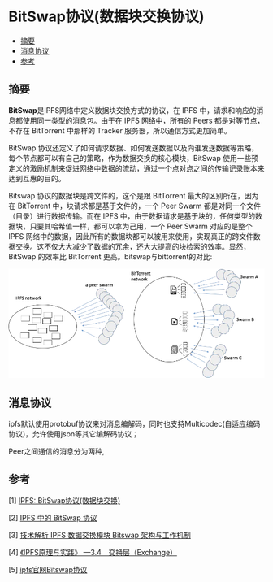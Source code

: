 # BitSwap协议(数据块交换协议)

<!-- vim-markdown-toc GFM -->

* [摘要](#摘要)
* [消息协议](#消息协议)
* [参考](#参考)

<!-- vim-markdown-toc -->



## 摘要

**BitSwap**是IPFS网络中定义数据块交换方式的协议，在 IPFS 中，请求和响应的消息都使用同一类型的消息包。由于在 IPFS 网络中，所有的 Peers 都是对等节点，不存在 BitTorrent 中那样的 Tracker 服务器，所以通信方式更加简单。

BitSwap 协议还定义了如何请求数据、如何发送数据以及向谁发送数据等策略，每个节点都可以有自己的策略，作为数据交换的核心模块，BitSwap 使用一些预定义的激励机制来促进网络中数据的流动，通过一个点对点之间的传输记录账本来达到互惠的目的。

Bitswap 协议的数据块是跨文件的，这个是跟 BitTorrent 最大的区别所在，因为在 BitTorrent 中，块请求都是基于文件的，一个 Peer Swarm 都是对同一个文件（目录）进行数据传输。而在 IPFS 中，由于数据请求是基于块的，任何类型的数据块，只要其哈希值一样，都可以拿为己用，一个 Peer Swarm 对应的是整个 IPFS 网络中的数据，因此所有的数据块都可以被用来使用，实现真正的跨文件数据交换。这不仅大大减少了数据的冗余，还大大提高的块检索的效率。显然，BitSwap 的效率比 BitTorrent 更高。bitswap与bittorrent的对比:

![bitswap1](res/bitswap1.png)



## 消息协议

ipfs默认使用protobuf协议来对消息编解码，同时也支持Multicodec(自适应编码协议)，允许使用json等其它编解码协议；

Peer之间通信的消息分为两种,



## 参考

[1] [IPFS: BitSwap协议(数据块交换)](https://zhuanlan.zhihu.com/p/33148036)

[2] [IPFS 中的 BitSwap 协议](https://www.jianshu.com/p/f51b9c235ef0)

[3] [技术解析 IPFS 数据交换模块 Bitswap 架构与工作机制](https://www.chainnews.com/articles/544591093534.htm)

[4] [《IPFS原理与实践》 —3.4　交换层（Exchange）](https://bbs.huaweicloud.com/blogs/133425)

[5] [ipfs官网Bitswap协议](https://docs.ipfs.io/concepts/bitswap/)

